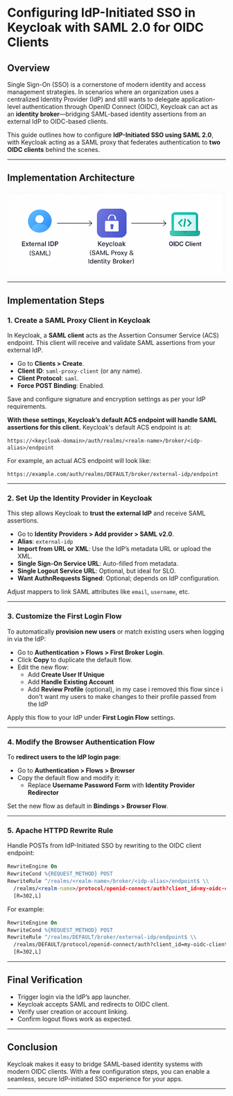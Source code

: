 
# Configuring IdP-Initiated SSO in Keycloak with SAML 2.0 for OIDC Clients

## Overview
Single Sign-On (SSO) is a cornerstone of modern identity and access management strategies. In scenarios where an organization uses a centralized Identity Provider (IdP) and still wants to delegate application-level authentication through OpenID Connect (OIDC), Keycloak can act as an **identity broker**—bridging SAML-based identity assertions from an external IdP to OIDC-based clients.

This guide outlines how to configure **IdP-Initiated SSO using SAML 2.0**, with Keycloak acting as a SAML proxy that federates authentication to **two OIDC clients** behind the scenes.

---

## Implementation Architecture
![SSO Architecture Diagram](https://github.com/Tinsae-Tadesse/IdP-Initiated-SSO/blob/main/Architecture.png?raw=true)

---

## Implementation Steps

### 1. Create a SAML Proxy Client in Keycloak

In Keycloak, a **SAML client** acts as the Assertion Consumer Service (ACS) endpoint. This client will receive and validate SAML assertions from your external IdP.

- Go to **Clients > Create**.
- **Client ID**: `saml-proxy-client` (or any name).
- **Client Protocol**: `saml`.
- **Force POST Binding**: Enabled.

Save and configure signature and encryption settings as per your IdP requirements.

**With these settings, Keycloak’s default ACS endpoint will handle SAML assertions for this client.**
Keycloak's default ACS endpoint is at:
```
https://<keycloak-domain>/auth/realms/<realm-name>/broker/<idp-alias>/endpoint
```
For example, an actual ACS endpoint will look like:
```
https://example.com/auth/realms/DEFAULT/broker/external-idp/endpoint
```

---

### 2. Set Up the Identity Provider in Keycloak

This step allows Keycloak to **trust the external IdP** and receive SAML assertions.

- Go to **Identity Providers > Add provider > SAML v2.0**.
- **Alias**: `external-idp`
- **Import from URL or XML**: Use the IdP’s metadata URL or upload the XML.
- **Single Sign-On Service URL**: Auto-filled from metadata.
- **Single Logout Service URL**: Optional, but ideal for SLO.
- **Want AuthnRequests Signed**: Optional; depends on IdP configuration.

Adjust mappers to link SAML attributes like `email`, `username`, etc.

---

### 3. Customize the First Login Flow

To automatically **provision new users** or match existing users when logging in via the IdP:

- Go to **Authentication > Flows > First Broker Login**.
- Click **Copy** to duplicate the default flow.
- Edit the new flow:
  - Add **Create User If Unique**
  - Add **Handle Existing Account**
  - Add **Review Profile** (optional), in my case i removed this flow since i don't want my users to make changes to their profile passed from the IdP 

Apply this flow to your IdP under **First Login Flow** settings.

---

### 4. Modify the Browser Authentication Flow

To **redirect users to the IdP login page**:

- Go to **Authentication > Flows > Browser**
- Copy the default flow and modify it:
  - Replace **Username Password Form** with **Identity Provider Redirector**

Set the new flow as default in **Bindings > Browser Flow**.

---

### 5. Apache HTTPD Rewrite Rule

Handle POSTs from IdP-Initiated SSO by rewriting to the OIDC client endpoint:

```apache
RewriteEngine On
RewriteCond %{REQUEST_METHOD} POST
RewriteRule ^/realms/<realm-name>/broker/<idp-alias>/endpoint$ \\
  /realms/<realm-name>/protocol/openid-connect/auth?client_id=my-oidc-client-app&response_type=code&scope=openid&redirect_uri=https://my-app.example.com/callback \\
  [R=302,L]
```
For example:
```apache
RewriteEngine On
RewriteCond %{REQUEST_METHOD} POST
RewriteRule ^/realms/DEFAULT/broker/external-idp/endpoint$ \\
  /realms/DEFAULT/protocol/openid-connect/auth?client_id=my-oidc-client-app&response_type=code&scope=openid&redirect_uri=https://my-oidc-client-app.example.com/ui/ \\
  [R=302,L]
```

---

## Final Verification

- Trigger login via the IdP’s app launcher.
- Keycloak accepts SAML and redirects to OIDC client.
- Verify user creation or account linking.
- Confirm logout flows work as expected.

---

## Conclusion

Keycloak makes it easy to bridge SAML-based identity systems with modern OIDC clients. With a few configuration steps, you can enable a seamless, secure IdP-initiated SSO experience for your apps.

---
